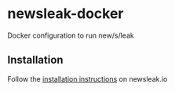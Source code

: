 # newsleak-docker

Docker configuration to run new/s/leak

## Installation

Follow the [installation instructions](https://www.newsleak.io/install) on newsleak.io
